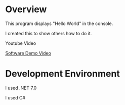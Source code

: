 # Overview

This program displays "Hello World" in the console.

I created this to show others how to do it.

Youtube Video

[Software Demo Video](https://youtu.be/fjLu8PGQ16s)

# Development Environment

I used .NET 7.0

I used C#
